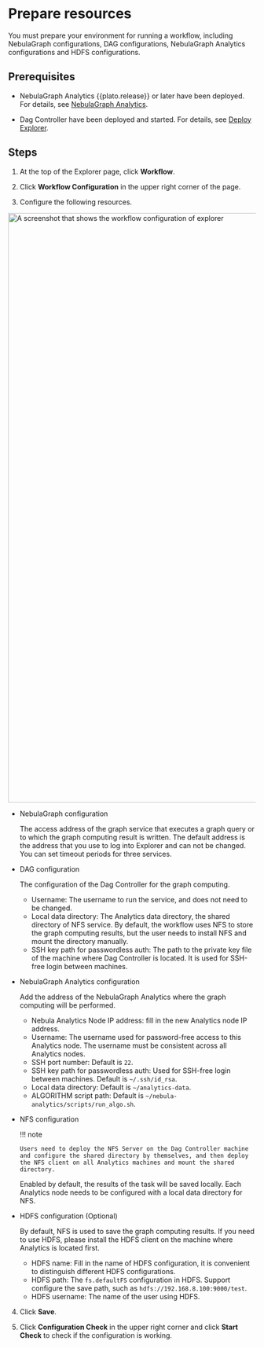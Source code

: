 # Prepare resources

You must prepare your environment for running a workflow, including NebulaGraph configurations, DAG configurations, NebulaGraph Analytics configurations and HDFS configurations.

## Prerequisites

- NebulaGraph Analytics {{plato.release}} or later have been deployed. For details, see [NebulaGraph Analytics](../..//graph-computing/nebula-analytics.md).

- Dag Controller have been deployed and started. For details, see [Deploy Explorer](../deploy-connect/ex-ug-deploy.md).

## Steps

1. At the top of the Explorer page, click **Workflow**.

2. Click **Workflow Configuration** in the upper right corner of the page.

3. Configure the following resources.

  <img src="https://docs-cdn.nebula-graph.com.cn/figures/eo_expl_workflowConfig_230913_en.png" width="1200" alt="A screenshot that shows the workflow configuration of explorer">

  - NebulaGraph configuration

    The access address of the graph service that executes a graph query or to which the graph computing result is written. The default address is the address that you use to log into Explorer and can not be changed. You can set timeout periods for three services.

  - DAG configuration

    The configuration of the Dag Controller for the graph computing.

    - Username: The username to run the service, and does not need to be changed.
    - Local data directory: The Analytics data directory, the shared directory of NFS service. By default, the workflow uses NFS to store the graph computing results, but the user needs to install NFS and mount the directory manually.
    - SSH key path for passwordless auth: The path to the private key file of the machine where Dag Controller is located. It is used for SSH-free login between machines.

  - NebulaGraph Analytics configuration

    Add the address of the NebulaGraph Analytics where the graph computing will be performed.

    - Nebula Analytics Node IP address: fill in the new Analytics node IP address.
    - Username: The username used for password-free access to this Analytics node. The username must be consistent across all Analytics nodes.
    - SSH port number: Default is `22`.
    - SSH key path for passwordless auth: Used for SSH-free login between machines. Default is `~/.ssh/id_rsa`.
    - Local data directory: Default is `~/analytics-data`.
    - ALGORITHM script path: Default is `~/nebula-analytics/scripts/run_algo.sh`.

  - NFS configuration

    !!! note

        Users need to deploy the NFS Server on the Dag Controller machine and configure the shared directory by themselves, and then deploy the NFS client on all Analytics machines and mount the shared directory.

    Enabled by default, the results of the task will be saved locally. Each Analytics node needs to be configured with a local data directory for NFS.

  - HDFS configuration (Optional)

    By default, NFS is used to save the graph computing results. If you need to use HDFS, please install the HDFS client on the machine where Analytics is located first.

    - HDFS name: Fill in the name of HDFS configuration, it is convenient to distinguish different HDFS configurations.
    - HDFS path: The `fs.defaultFS` configuration in HDFS. Support configure the save path, such as `hdfs://192.168.8.100:9000/test`.
    - HDFS username: The name of the user using HDFS.

4. Click **Save**.

5. Click **Configuration Check** in the upper right corner and click **Start Check** to check if the configuration is working.
